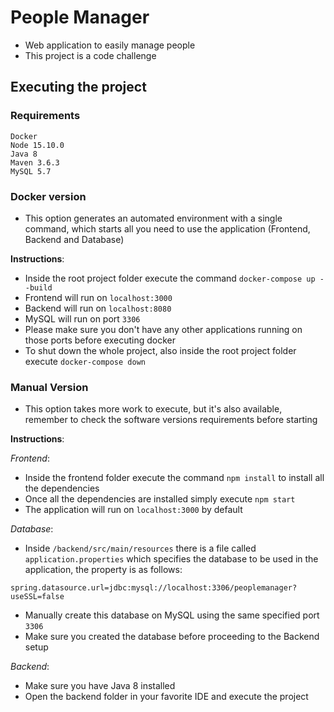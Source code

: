 # People Manager

- Web application to easily manage people
- This project is a code challenge

## Executing the project

### Requirements

```
Docker
Node 15.10.0
Java 8
Maven 3.6.3
MySQL 5.7
```

### Docker version

- This option generates an automated environment with a single command, which starts all you need to use the application (Frontend, Backend and Database)

**Instructions**:

- Inside the root project folder execute the command `docker-compose up --build`
- Frontend will run on `localhost:3000`
- Backend will run on `localhost:8080`
- MySQL will run on port `3306`
- Please make sure you don't have any other applications running on those ports before executing docker
- To shut down the whole project, also inside the root project folder execute `docker-compose down`

### Manual Version

- This option takes more work to execute, but it's also available, remember to check the software versions requirements before starting

**Instructions**:

_Frontend_:

- Inside the frontend folder execute the command `npm install` to install all the dependencies
- Once all the dependencies are installed simply execute `npm start`
- The application will run on `localhost:3000` by default

_Database_:

- Inside `/backend/src/main/resources` there is a file called `application.properties` which specifies the database to be used in the application, the property is as follows:

```
spring.datasource.url=jdbc:mysql://localhost:3306/peoplemanager?useSSL=false
```

- Manually create this database on MySQL using the same specified port `3306`
- Make sure you created the database before proceeding to the Backend setup

_Backend_:

- Make sure you have Java 8 installed
- Open the backend folder in your favorite IDE and execute the project
